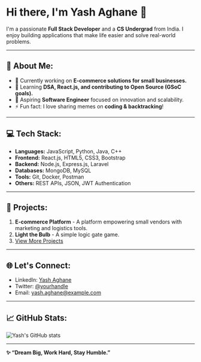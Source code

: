 # Hi there, I'm Yash Aghane 👋

I'm a passionate **Full Stack Developer** and a **CS Undergrad** from India. I enjoy building applications that make life easier and solve real-world problems.

---

## 🌟 About Me:
- 🔭 Currently working on **E-commerce solutions for small businesses.**
- 🌱 Learning **DSA, React.js, and contributing to Open Source (GSoC goals).**
- 💼 Aspiring **Software Engineer** focused on innovation and scalability.
- ⚡ Fun fact: I love sharing memes on **coding & backtracking**!

---

## 💻 Tech Stack:
- **Languages:** JavaScript, Python, Java, C++
- **Frontend:** React.js, HTML5, CSS3, Bootstrap
- **Backend:** Node.js, Express.js, Laravel
- **Databases:** MongoDB, MySQL
- **Tools:** Git, Docker, Postman
- **Others:** REST APIs, JSON, JWT Authentication

---

## 🚀 Projects:
1. **E-commerce Platform** - A platform empowering small vendors with marketing and logistics tools.
2. **Light the Bulb** - A simple logic gate game.
3. [View More Projects](#)

---

## 🌐 Let's Connect:
- LinkedIn: [Yash Aghane](https://linkedin.com/in/yashaghane)
- Twitter: [@yourhandle](https://twitter.com/yourhandle)
- Email: yash.aghane@example.com

---

## 📈 GitHub Stats:
![Yash's GitHub stats](https://github-readme-stats.vercel.app/api?username=YashAghane&show_icons=true&theme=radical)

---

**✨ “Dream Big, Work Hard, Stay Humble.”**
